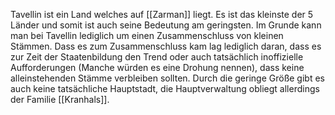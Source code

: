 Tavellin ist ein Land welches auf [[Zarman]] liegt. Es ist das kleinste der 5 Länder und somit ist auch seine Bedeutung am geringsten. Im Grunde kann man bei Tavellin lediglich um einen Zusammenschluss von kleinen Stämmen. Dass es zum Zusammenschluss kam lag lediglich daran, dass es zur Zeit der Staatenbildung den Trend oder auch tatsächlich inoffizielle Aufforderungen (Manche würden es eine Drohung nennen), dass keine alleinstehenden Stämme verbleiben sollten. 
Durch die geringe Größe gibt es auch keine tatsächliche Hauptstadt, die Hauptverwaltung obliegt allerdings der Familie [[Kranhals]].
